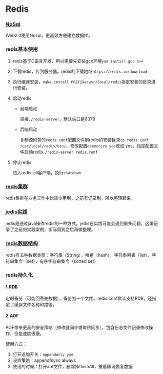# Redis

### [NoSql](component/NoSql.md)

Web2.0使用Nosql，更高效方便建立数据库。

### redis基本使用

1. redis基于C语言开发，所以需要先安装gcc环境``yum install gcc c++`` 

2. 下载redis，传到服务器。redis的下载地址``https://redis.io/download``   

3. 执行编译安装，``make install PREFIX=/usr/local/redis``指定安装的目录进行安装。   

4. 启动redis

   - 前端启动

     直接``./redis-server``，默认端口是6379      

   - 后端启动

     复制源码包的``redis.conf``配置文件到redis的安装目录``cp redis.conf /usr/local/redis/bin/``，修改配置``daemonize yes``改成 yes，指定配置文件启动redis``./redis-server redis.conf``     

5. 停止redis

   进入redis-cli客户端，执行``shutdown``

### [redis集群](component/redisCluster.md)  

redis集群在业务工作中比较少用到，之前有记录到，所以整理起来。

### [jedis实践](component/redisPractice.md)

jedis是通过java操作redis的一种方式。jedis在实践可能会遇到很多问题，这里记录了之前的实践案例，实际用到之后再做整理。

### [redis数据结构](component/redisDataStructure.md)  

redis有五种数据类型：字符串（String），哈希（hash），字符串列表（list），字符串集合（set），有序字符串集合（sorted set）      

### redis持久化

#### 1.RDB

定时备份（可能回丢失数据），备份为一个文件。redis.conf默认支持RDB，还指定了缓存文件名称和路径。

#### 2.AOF

AOF带来更高的安全策略（修改就同步或每秒同步），包含日志文件记录修改操作，但是速度很慢。

使用方式：

1. 打开追加开关：``appendonly yse``
2. 设置策略：appendfsync always  
3. 使用的时候：打开aof文件，删除掉flushAll，重启即可恢复数据   